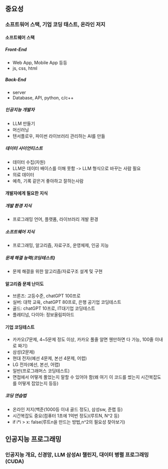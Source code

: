 ## 중요성
### 소프트워어 스택, 기업 코딩 태스트, 온라인 저지
#### 소프트웨어 스택
##### Front-End
- Web App, Mobile App 등등
- js, css, html
##### Back-End
- server
- Database, API, python, c/c++
##### 인공지능 개발자
- LLM 만들기
- 머신러닝
- 텐서플로우, 파이썬 라이브러리 관리하는 AI를 만듦
##### 데이터 사이언티스트
- 데이터 수집(자원)
- LLM은 데이터 배이스를 이해 못함 -> LLM 형식으로 바꾸는 사람 필요
- 의료 데이터
- 예측, 기록 같은거 좋아하고 잘하는사람
#### 개발자에게 필요한 지식
##### 개발 환경 지식
- 프로그래밍 언어, 플랫폼, 라이브러리 개발 환경
##### 소프트웨어 지식
- 프로그래밍, 알고리즘, 자료구조, 운영체제, 인공 지능
##### 문제 해결 능력(코딩테스트)
- 문제 해결을 위한 알고리즘/자료구조 설계 및 구현
#### 알고리즘 문제 난이도
- 브론즈: 고등수준, chatGPT 100프로
- 실버: 대학 교육, chatGPT 80프로, 은행 공기업 코딩테스트
- 골드: chatGPT 10프로, IT대기업 코딩테스트
- 플레티넘, 다이아: 정보올림피아드
#### 기업 코딩테스트
- 카카오(7문제, 4~5문제 정도 이상, 카카오 풀줄 알면 웬만하면 다 가능, 100줄 이내로 짜기)
- 삼성(2문제)
- 현대 전자(예선 4문제, 본선 4문제, 어렵)
- LG 전자(예선, 본선, 어렵)
- 일반(프로그래머스 코딩테스트)
- 면접에서 어떻게 풀었는지 말할 수 있어야 함(왜 여기 이 코드를 썼는지 시간복잡도를 어떻게 잡았는지 등등)
##### 코딩 연습법
- 온라인 저지(백준(1000등 이내 골드 정도), 삼성sw, 준랩 등)
- 시간복잡도 중요(컴퓨터 1초에 1억번 정도)(루트N, N^2 등)
- if i*i > x: false(루트n을 만드는 방법,n^2의 필요성 찾아보기)
## 인공지능 프로그래밍
### 인공지능 개요, 신경망, LLM 삼성AI 챌린지, 대이터 병렬 프로그래밍(CUDA)
